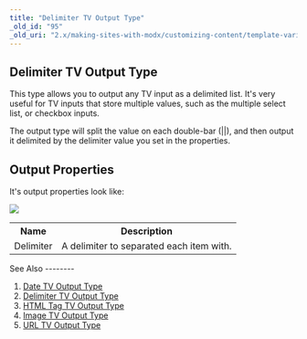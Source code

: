 ```yaml
---
title: "Delimiter TV Output Type"
_old_id: "95"
_old_uri: "2.x/making-sites-with-modx/customizing-content/template-variables/template-variable-output-types/delimiter-tv-output-type"
---
```


Delimiter TV Output Type
------------------------

This type allows you to output any TV input as a delimited list. It's very useful for TV inputs that store multiple values, such as the multiple select list, or checkbox inputs.

The output type will split the value on each double-bar (||), and then output it delimited by the delimiter value you set in the properties.

Output Properties
-----------------

It's output properties look like:

![](/download/attachments/20119608/tvot.delim.png?version=1&modificationDate=1281374552000)

<table><tbody><tr><th>Name</th><th>Description</th></tr><tr><td>Delimiter</td><td>A delimiter to separated each item with.</td></tr></tbody></table>See Also
--------

1. [Date TV Output Type](/revolution/2.x/making-sites-with-modx/customizing-content/template-variables/template-variable-output-types/date-tv-output-type)
2. [Delimiter TV Output Type](/revolution/2.x/making-sites-with-modx/customizing-content/template-variables/template-variable-output-types/delimiter-tv-output-type)
3. [HTML Tag TV Output Type](/revolution/2.x/making-sites-with-modx/customizing-content/template-variables/template-variable-output-types/html-tag-tv-output-type)
4. [Image TV Output Type](/revolution/2.x/making-sites-with-modx/customizing-content/template-variables/template-variable-output-types/image-tv-output-type)
5. [URL TV Output Type](/revolution/2.x/making-sites-with-modx/customizing-content/template-variables/template-variable-output-types/url-tv-output-type)